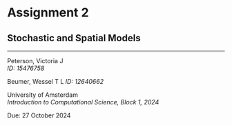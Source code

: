 # Assignment 2
## Stochastic and Spatial Models
---
Peterson, Victoria J  
*ID: 15476758* 

Beumer, Wessel T L
*ID: 12640662*

University of Amsterdam  
*Introduction to Computational Science, Block 1, 2024*  

Due: 27 October 2024
